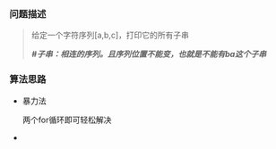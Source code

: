 ### 问题描述

> 给定一个字符序列[a,b,c]，打印它的所有子串
>
> ***#子串：相连的序列。且序列位置不能变，也就是不能有ba这个子串***

### 算法思路

- 暴力法

  两个for循环即可轻松解决

- 

